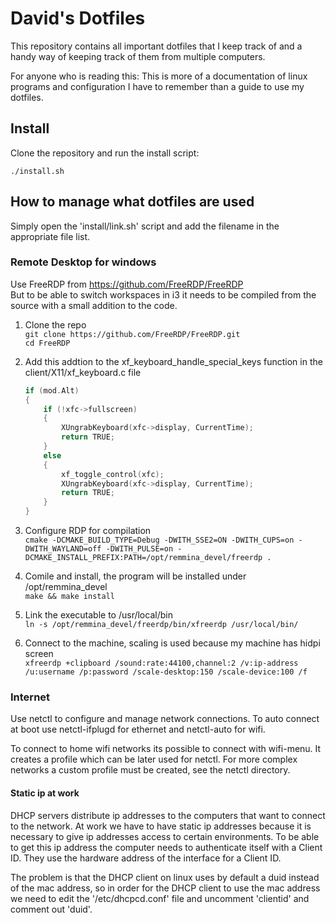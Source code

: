 # David's Dotfiles
This repository contains all important dotfiles that I keep track of and a handy way of keeping track of them from multiple computers.

For anyone who is reading this: This is more of a documentation of linux programs and configuration I have to remember than a guide to use my dotfiles.

## Install
Clone the repository and run the install script:

`./install.sh`

## How to manage what dotfiles are used
Simply open the 'install/link.sh' script and add the filename in the appropriate file list.


### Remote Desktop for windows
Use FreeRDP from https://github.com/FreeRDP/FreeRDP <br/>
But to be able to switch workspaces in i3 it needs to be compiled from the source with a small addition to the code.

1. Clone the repo <br/>
`git clone https://github.com/FreeRDP/FreeRDP.git` <br/>
`cd FreeRDP`

2. Add this addtion to the xf_keyboard_handle_special_keys function in the client/X11/xf_keyboard.c file <br/>
    ```c
    if (mod.Alt)
    {
        if (!xfc->fullscreen)
        {
            XUngrabKeyboard(xfc->display, CurrentTime);
            return TRUE;
        }
        else
        {
            xf_toggle_control(xfc);
            XUngrabKeyboard(xfc->display, CurrentTime);
            return TRUE;
        }
    }
    ```

3. Configure RDP for compilation <br/>
`cmake -DCMAKE_BUILD_TYPE=Debug -DWITH_SSE2=ON -DWITH_CUPS=on -DWITH_WAYLAND=off -DWITH_PULSE=on -DCMAKE_INSTALL_PREFIX:PATH=/opt/remmina_devel/freerdp .`

4. Comile and install, the program will be installed under /opt/remmina_devel <br/>
`make && make install`

5. Link the executable to /usr/local/bin <br/>
`ln -s /opt/remmina_devel/freerdp/bin/xfreerdp /usr/local/bin/`

6. Connect to the machine, scaling is used because my machine has hidpi screen <br/>
`xfreerdp +clipboard /sound:rate:44100,channel:2 /v:ip-address /u:username /p:password /scale-desktop:150 /scale-device:100 /f`

### Internet
Use netctl to configure and manage network connections.
To auto connect at boot use netctl-ifplugd for ethernet and netctl-auto for wifi.

To connect to home wifi networks its possible to connect with wifi-menu. It creates a profile which can be later used for netctl.
For more complex networks a custom profile must be created, see the netctl directory.

#### Static ip at work
DHCP servers distribute ip addresses to the computers that want to connect to the network.
At work we have to have static ip addresses because it is necessary to give ip addresses access to certain environments.
To be able to get this ip address the computer needs to authenticate itself with a Client ID.
They use the hardware address of the interface for a Client ID.

The problem is that the DHCP client on linux uses by default a duid instead of the mac address, so in order for the DHCP client to use the mac address we need to edit the '/etc/dhcpcd.conf' file and uncomment 'clientid' and comment out 'duid'.

